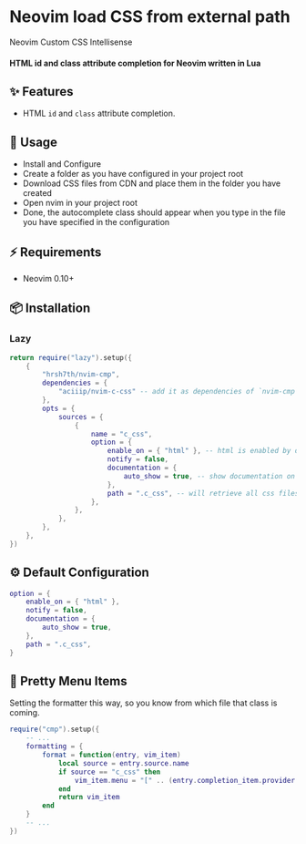 # Neovim load CSS from external path

Neovim Custom CSS Intellisense

#### HTML id and class attribute completion for Neovim written in Lua

## ✨ Features

- HTML `id` and `class` attribute completion.

## 🎯 Usage

- Install and Configure
- Create a folder as you have configured in your project root
- Download CSS files from CDN and place them in the folder you have created
- Open nvim in your project root
- Done, the autocomplete class should appear when you type in the file you have specified in the configuration

## ⚡️ Requirements

- Neovim 0.10+

## 📦 Installation

### Lazy

```lua
return require("lazy").setup({
    {
        "hrsh7th/nvim-cmp",
        dependencies = {
            "aciiip/nvim-c-css" -- add it as dependencies of `nvim-cmp` or standalone plugin
        },
        opts = {
            sources = {
                {
                    name = "c_css",
                    option = {
                        enable_on = { "html" }, -- html is enabled by default
                        notify = false,
                        documentation = {
                            auto_show = true, -- show documentation on select
                        },
                        path = ".c_css", -- will retrieve all css files inside "[current work directory]/.c_css" folder
                    },
                },
            },
        },
    },
})
```

## ⚙ Default Configuration

```lua
option = {
    enable_on = { "html" },
    notify = false,
    documentation = {
        auto_show = true,
    },
    path = ".c_css",
}
```

## 🤩 Pretty Menu Items

Setting the formatter this way, so you know from which file that class is coming.

```lua
require("cmp").setup({
    -- ...
    formatting = {
        format = function(entry, vim_item)
            local source = entry.source.name
            if source == "c_css" then
                vim_item.menu = "[" .. (entry.completion_item.provider or "C_CSS") .. "]"
            end
            return vim_item
        end
    }
    -- ...
})
```
